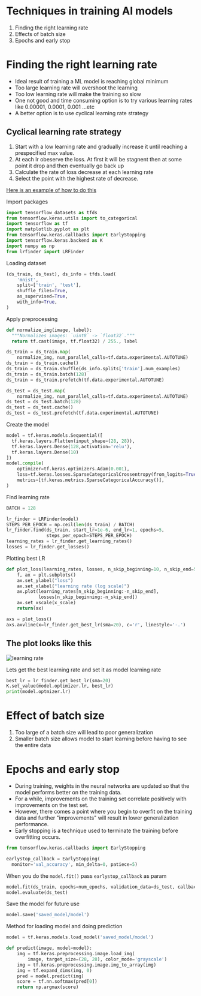 # Techniques in training AI models

1. Finding the right learning rate
2. Effects of batch size
3. Epochs and early stop

# Finding the right learning rate

- Ideal result of training a ML model is reaching global minimum
- Too large learning rate will overshoot the learning
- Too low learning rate will make the training so slow
- One not good and time consuming option is to try various learning rates like 0.00001, 0.0001, 0.001 ...etc
- A better option is to use cyclical learning rate strategy 

## Cyclical learning rate strategy

1. Start with a low learning rate and gradually increase it until reaching a prespecified max value.
2. At each lr obeserve the loss. At first it will be stagnent then at some point it drop and then eventually go back up
3. Calculate the rate of loss decrease at each learning rate
4. Select the point with the highest rate of decrease.

[Here is an example of how to do this](https://github.com/beringresearch/lrfinder/tree/master/examples)

Import packages

```python
import tensorflow_datasets as tfds
from tensorflow.keras.utils import to_categorical
import tensorflow as tf
import matplotlib.pyplot as plt
from tensorflow.keras.callbacks import EarlyStopping
import tensorflow.keras.backend as K
import numpy as np
from lrfinder import LRFinder

```

Loading dataset

```python
(ds_train, ds_test), ds_info = tfds.load(
    'mnist',
    split=['train', 'test'],
    shuffle_files=True,
    as_supervised=True,
    with_info=True,
)
```

Apply preprocessing

```python
def normalize_img(image, label):
  """Normalizes images: `uint8` -> `float32`."""
  return tf.cast(image, tf.float32) / 255., label

ds_train = ds_train.map(
    normalize_img, num_parallel_calls=tf.data.experimental.AUTOTUNE)
ds_train = ds_train.cache()
ds_train = ds_train.shuffle(ds_info.splits['train'].num_examples)
ds_train = ds_train.batch(128)
ds_train = ds_train.prefetch(tf.data.experimental.AUTOTUNE)

ds_test = ds_test.map(
    normalize_img, num_parallel_calls=tf.data.experimental.AUTOTUNE)
ds_test = ds_test.batch(128)
ds_test = ds_test.cache()
ds_test = ds_test.prefetch(tf.data.experimental.AUTOTUNE)
```

Create the model

```python
model = tf.keras.models.Sequential([
  tf.keras.layers.Flatten(input_shape=(28, 28)),
  tf.keras.layers.Dense(128,activation='relu'),
  tf.keras.layers.Dense(10)
])
model.compile(
    optimizer=tf.keras.optimizers.Adam(0.001),
    loss=tf.keras.losses.SparseCategoricalCrossentropy(from_logits=True),
    metrics=[tf.keras.metrics.SparseCategoricalAccuracy()],
)
```

Find learning rate

```python
BATCH = 128

lr_finder = LRFinder(model)
STEPS_PER_EPOCH = np.ceil(len(ds_train) / BATCH)
lr_finder.find(ds_train, start_lr=1e-6, end_lr=1, epochs=5,
               steps_per_epoch=STEPS_PER_EPOCH)
learning_rates = lr_finder.get_learning_rates()
losses = lr_finder.get_losses()
```

Plotting best LR 
```python
def plot_loss(learning_rates, losses, n_skip_beginning=10, n_skip_end=5, x_scale='log'):
    f, ax = plt.subplots()
    ax.set_ylabel("loss")
    ax.set_xlabel("learning rate (log scale)")
    ax.plot(learning_rates[n_skip_beginning:-n_skip_end],
            losses[n_skip_beginning:-n_skip_end])
    ax.set_xscale(x_scale)
    return(ax)

axs = plot_loss()
axs.axvline(x=lr_finder.get_best_lr(sma=20), c='r', linestyle='-.')
```

## The plot looks like this

![learning rate](https://github.com/tinkerhub/Practical-AI-Bootcamp/blob/main/Resources/Day%204/lr_finder.png)


Lets get the best learning rate and set it as model learning rate

```python
best_lr = lr_finder.get_best_lr(sma=20)
K.set_value(model.optimizer.lr, best_lr)
print(model.optmizer.lr)
```


# Effect of batch size
1. Too large of a batch size will lead to poor generalization
2. Smaller batch size allows model to start learning before having to see the entire data

# Epochs and early stop 

- During training, weights in the neural networks are updated so that the model performs better on the training data.
- For a while, improvements on the training set correlate positively with improvements on the test set.
- However, there comes a point where you begin to overfit on the training data and further "improvements" will result in lower generalization performance.
- Early stopping is a technique used to terminate the training before overfitting occurs.

```python
from tensorflow.keras.callbacks import EarlyStopping

earlystop_callback = EarlyStopping(
  monitor='val_accuracy', min_delta=0, patiece=5)
```

When you do the `model.fit()` pass `earlystop_callback` as param 

```python
model.fit(ds_train, epochs=num_epochs, validation_data=ds_test, callbacks=[earlystop_callback])
model.evaluate(ds_test)
```
Save the model for future use

```python
model.save('saved_model/model')
```

Method for loading model and doing prediction

```python
model = tf.keras.models.load_model('saved_model/model')

def predict(image, model=model):
    img = tf.keras.preprocessing.image.load_img(
        image, target_size=(28, 28), color_mode='grayscale')
    img = tf.keras.preprocessing.image.img_to_array(img)
    img = tf.expand_dims(img, 0)
    pred = model.predict(img)
    score = tf.nn.softmax(pred[0])
    return np.argmax(score)

```
